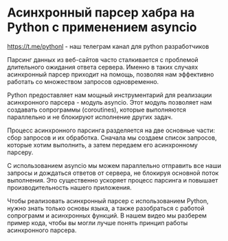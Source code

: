 # Асинхронный парсер хабра на Python с применением asyncio
https://t.me/pythonl - наш телеграм канал для python разработчиков

Парсинг данных из веб-сайтов часто сталкивается с проблемой длительного ожидания ответа сервера. Именно в таких случаях асинхронный парсер приходит на помощь, позволяя нам эффективно работать со множеством запросов одновременно. 

Python предоставляет нам мощный инструментарий для реализации асинхронного парсера - модуль asyncio. Этот модуль позволяет нам создавать сопрограммы (coroutines), которые выполняются параллельно и не блокируют исполнение других задач. 

Процесс асинхронного парсинга разделяется на две основные части: сбор запросов и их обработка. Сначала мы создаем список запросов, которые хотим выполнить, а затем передаем его асинхронному парсеру. 

С использованием asyncio мы можем параллельно отправить все наши запросы и дождаться ответов от сервера, не блокируя основной поток выполнения. Это существенно ускоряет процесс парсинга и повышает производительность нашего приложения. 

Чтобы реализовать асинхронный парсер с использованием Python, нужно знать только основы языка, а также разобраться с работой сопрограмм и асинхронных функций. В нашем видео мы разберем пример кода, чтобы вы могли лучше понять принцип работы асинхронного парсера. 
